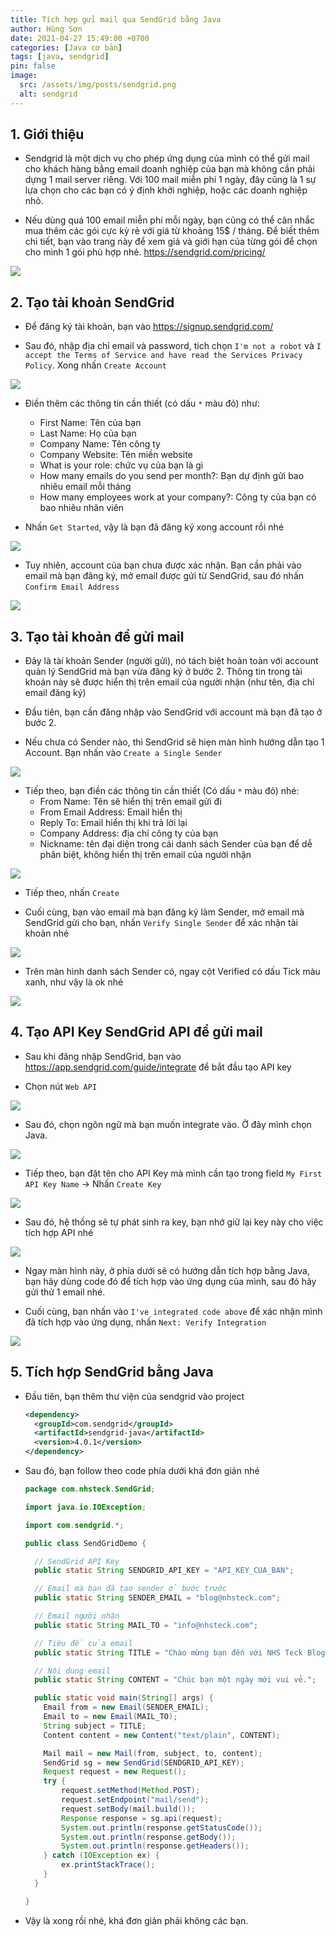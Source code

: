 ```yaml
---
title: Tích hợp gửi mail qua SendGrid bằng Java
author: Hùng Sơn
date: 2021-04-27 15:49:00 +0700
categories: [Java cơ bản]
tags: [java, sendgrid]
pin: false
image:
  src: /assets/img/posts/sendgrid.png
  alt: sendgrid
---
```


## 1. Giới thiệu

* Sendgrid là một dịch vụ cho phép ứng dụng của mình có thể gửi mail cho khách hàng bằng email doanh nghiệp của bạn mà không cần phải dựng 1 mail server riêng. Với 100 mail miễn phí 1 ngày, đây cũng là 1 sự lựa chọn cho các bạn có ý định khởi nghiệp, hoặc các doanh nghiệp nhỏ.

* Nếu dùng quá 100 email miễn phí mỗi ngày, bạn cũng có thể cân nhắc mua thêm các gói cực kỳ rẻ với giá từ khoảng 15$ / tháng. Để biết thêm chi tiết, bạn vào trang này để xem giá và giới hạn của từng gói để chọn cho mình 1 gói phù hợp nhé. <a href='https://sendgrid.com/pricing/' target='_blank'>https://sendgrid.com/pricing/</a>

![](/assets/img/posts/sendgrid_plan.png)

## 2. Tạo tài khoản SendGrid

* Để đăng ký tài khoản, bạn vào <a href='https://signup.sendgrid.com/' target='_blank'>https://signup.sendgrid.com/</a>

* Sau đó, nhập địa chỉ email và password, tich chọn `I'm not a robot` và `I accept the Terms of Service and have read the Services Privacy Policy`. Xong nhấn `Create Account`

![](/assets/img/posts/sendgrid_create_1.png)

* Điền thêm các thông tin cần thiết (có dấu `*` màu đỏ) như:
  * First Name: Tên của bạn
  * Last Name: Họ của bạn
  * Company Name: Tên công ty
  * Company Website: Tên miền website
  * What is your role: chức vụ của bạn là gì
  * How many emails do you send per month?: Bạn dự định gửi bao nhiêu email mỗi tháng
  * How many employees work at your company?: Công ty của bạn có bao nhiêu nhân viên

* Nhấn `Get Started`, vậy là bạn đã đăng ký xong account rồi nhé

![](/assets/img/posts/sendgrid_create_2.png)

* Tuy nhiên, account của bạn chưa được xác nhận. Bạn cần phải vào email mà bạn đăng ký, mở email được gửi từ SendGrid, sau đó nhấn `Confirm Email Address`

![](/assets/img/posts/sendgrid_create_3.png)

## 3. Tạo tài khoản để gửi mail

* Đây là tài khoản Sender (người gửi), nó tách biệt hoàn toàn với account quản lý SendGrid mà bạn vừa đăng ký ở bước 2. Thông tin trong tài khoản này sẽ được hiển thị trên email của người nhận (như tên, địa chỉ email đăng ký)

* Đầu tiên, bạn cần đăng nhập vào SendGrid với account mà bạn đã tạo ở bước 2.

* Nếu chưa có Sender nào, thì SendGrid sẽ hiẹn màn hình hướng dẫn tạo 1 Account. Bạn nhấn vào `Create a Single Sender`

![](/assets/img/posts/sendgrid_4.png)

* Tiếp theo, bạn điền các thông tin cần thiết (Có dấu `*` màu đỏ) nhé:
  * From Name: Tên sẽ hiển thị trên email gửi đi
  * From Email Address: Email hiển thị
  * Reply To: Email hiển thị khi trả lời lại
  * Company Address: địa chỉ công ty của bạn
  * Nickname: tên đại diện trong cái danh sách Sender của bạn để dễ phân biệt, không hiển thị trên email của người nhận

![](/assets/img/posts/sendgrid_5.png)

* Tiếp theo, nhấn `Create`

* Cuối cùng, bạn vào email mà bạn đăng ký làm Sender, mở email mà SendGrid gửi cho bạn, nhấn `Verify Single Sender` để xác nhận tài khoản nhé

![](/assets/img/posts/sendgrid_6.png)

* Trên màn hình danh sách Sender có, ngay cột Verified có dấu Tick màu xanh, như vậy là ok nhé

![](/assets/img/posts/sendgrid_7.png)

## 4. Tạo API Key SendGrid API để gửi mail

* Sau khi đăng nhập SendGrid, bạn vào <a href='https://app.sendgrid.com/guide/integrate' target='_blank'>https://app.sendgrid.com/guide/integrate</a> để bắt đầu tạo API key

* Chọn nút `Web API`

![](/assets/img/posts/sendgrid_8.png)

* Sau đó, chọn ngôn ngữ mà bạn muốn integrate vào. Ở đây mình chọn Java.

![](/assets/img/posts/sendgrid_9.png)

* Tiếp theo, bạn đặt tên cho API Key mà mình cần tạo trong field `My First API Key Name` -> Nhấn `Create Key`

![](/assets/img/posts/sendgrid_10.png)

* Sau đó, hệ thống sẽ tự phát sinh ra key, bạn nhớ giữ lại key này cho việc tích hợp API nhé

![](/assets/img/posts/sendgrid_11.png)

* Ngay màn hình này, ở phía dưới sẽ có hướng dẫn tích hợp bằng Java, bạn hãy dùng code đó để tích hợp vào ứng dụng của mình, sau đó hãy gửi thử 1 email nhé.

* Cuối cùng, bạn nhấn vào `I've integrated code above` để xác nhận mình đã tích hợp vào ứng dụng, nhấn `Next: Verify Integration`

![](/assets/img/posts/sendgrid_12.png)

## 5. Tích hợp SendGrid bằng Java

* Đầu tiên, bạn thêm thư viện của sendgrid vào project

  ```xml
  <dependency>
    <groupId>com.sendgrid</groupId>
    <artifactId>sendgrid-java</artifactId>
    <version>4.0.1</version>
  </dependency>
  ```

* Sau đó, bạn follow theo code phía dưới khá đơn giản nhé

  ```java
  package com.nhsteck.SendGrid;
  
  import java.io.IOException;
  
  import com.sendgrid.*;
  
  public class SendGridDemo {

    // SendGrid API Key
    public static String SENDGRID_API_KEY = "API_KEY_CUA_BAN";

    // Email mà bạn đã tạo sender ở bước trước
    public static String SENDER_EMAIL = "blog@nhsteck.com";

    // Email người nhận
    public static String MAIL_TO = "info@nhsteck.com";

    // Tiêu đề của email
    public static String TITLE = "Chào mừng bạn đến với NHS Teck Blog";

    // Nội dung email
    public static String CONTENT = "Chúc bạn một ngày mới vui vẻ.";

    public static void main(String[] args) {
      Email from = new Email(SENDER_EMAIL);
      Email to = new Email(MAIL_TO);
      String subject = TITLE;
      Content content = new Content("text/plain", CONTENT);

      Mail mail = new Mail(from, subject, to, content);
      SendGrid sg = new SendGrid(SENDGRID_API_KEY);
      Request request = new Request();
      try {
          request.setMethod(Method.POST);
          request.setEndpoint("mail/send");
          request.setBody(mail.build());
          Response response = sg.api(request);
          System.out.println(response.getStatusCode());
          System.out.println(response.getBody());
          System.out.println(response.getHeaders());
      } catch (IOException ex) {
          ex.printStackTrace();
      }
    }

  }
  ```

* Vậy là xong rồi nhé, khá đơn giản phải không các bạn.